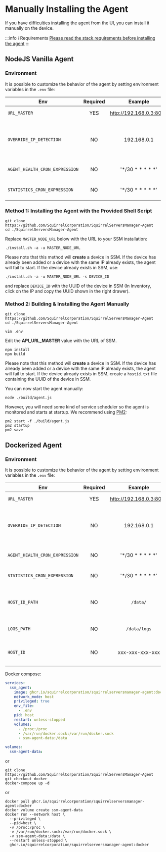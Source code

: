 # Manually Installing the Agent

If you have difficulties installing the agent from the UI, you can install it manually on the device.

:::info ℹ️ Requirements
[Please read the stack requirements before installing the agent](/docs/requirements)
:::

## NodeJS Vanilla Agent

### Environment
It is possible to customize the behavior of the agent by setting environment variables in the `.env` file:

| Env                             | Required |         Example         | Description                                                | 
|---------------------------------|:--------:|:-----------------------:|------------------------------------------------------------|
| `URL_MASTER`                    |   YES    | http://192.168.0.3:8000 | URL of the SSM API                                         |
| `OVERRIDE_IP_DETECTION`         |    NO    |       192.168.0.1       | Disable the auto-detection of the IP and set a fixed value |
| `AGENT_HEALTH_CRON_EXPRESSION`  |    NO    |     '*/30 * * * * *'    | Frequency of agent self-check                              |
| `STATISTICS_CRON_EXPRESSION`    |    NO    |     '*/30 * * * * *'    | Frequency of stats push                                    |

### Method 1: Installing the Agent with the Provided Shell Script
```shell
git clone https://github.com/SquirrelCorporation/SquirrelServersManager-Agent
cd ./SquirrelServersManager-Agent
```

Replace `MASTER_NODE_URL` below with the URL to your SSM installation:
```shell
./install.sh -a -u MASTER_NODE_URL
```

Please note that this method will **create** a device in SSM.
If the device has already been added or a device with the same IP already exists, the agent will fail to start.
If the device already exists in SSM, use:
```shell
./install.sh -a -u MASTER_NODE_URL -s DEVICE_ID
```
and replace `DEVICE_ID` with the UUID of the device in SSM (In Inventory, click on the IP and copy the UUID shown in the right drawer).

### Method 2: Building & Installing the Agent Manually
```shell
git clone https://github.com/SquirrelCorporation/SquirrelServersManager-Agent
cd ./SquirrelServersManager-Agent
```

```shell
vim .env
```

Edit the **API_URL_MASTER** value with the URL of SSM.

```shell
npm install
npm build
```

Please note that this method will **create** a device in SSM.
If the device has already been added or a device with the same IP already exists, the agent will fail to start.
If the device already exists in SSM, create a `hostid.txt` file containing the UUID of the device in SSM.

You can now start the agent manually:
```shell
node ./build/agent.js
```

However, you will need some kind of service scheduler so the agent is monitored and starts at startup.
We recommend using [PM2](https://pm2.keymetrics.io/):
```shell
pm2 start -f ./build/agent.js
pm2 startup
pm2 save
```

## Dockerized Agent

### Environment
It is possible to customize the behavior of the agent by setting environment variables in the `.env` file:

| Env                             | Required |         Example         | Description                                                | 
|---------------------------------|:--------:|:-----------------------:|------------------------------------------------------------|
| `URL_MASTER`                    |   YES    | http://192.168.0.3:8000 | URL of the SSM API                                         |
| `OVERRIDE_IP_DETECTION`         |    NO    |       192.168.0.1       | Disable the auto-detection of the IP and set a fixed value |
| `AGENT_HEALTH_CRON_EXPRESSION`  |    NO    |     '*/30 * * * * *'    | Frequency of agent self-check                              |
| `STATISTICS_CRON_EXPRESSION`    |    NO    |     '*/30 * * * * *'    | Frequency of stats push                                    |
| `HOST_ID_PATH` |    NO    |      `/data/`     | Path where is stored the registered HostID                                    |
| `LOGS_PATH` |    NO    |      `/data/logs`     | Path where are store the logs                                    |
| `HOST_ID` |    NO    |     xxx-xxx-xxx-xxx    | UUID of the registered Device in SSM                                  |

Docker compose:
```yaml
services:
  ssm_agent:
    image: ghcr.io/squirrelcorporation/squirrelserversmanager-agent:docker
    network_mode: host
    privileged: true
    env_file:
      - .env
    pid: host
    restart: unless-stopped
    volumes:
      - /proc:/proc
      - /var/run/docker.sock:/var/run/docker.sock
      - ssm-agent-data:/data

volumes:
  ssm-agent-data:
```
or
```shell
git clone https://github.com/SquirrelCorporation/SquirrelServersManager-Agent
git checkout docker
docker-compose up -d
```
or
```shell
docker pull ghcr.io/squirrelcorporation/squirrelserversmanager-agent:docker
docker volume create ssm-agent-data
docker run --network host \
  --privileged \
  --pid=host \
  -v /proc:/proc \
  -v /var/run/docker.sock:/var/run/docker.sock \
  -v ssm-agent-data:/data \
  --restart unless-stopped \
  ghcr.io/squirrelcorporation/squirrelserversmanager-agent:docker
```